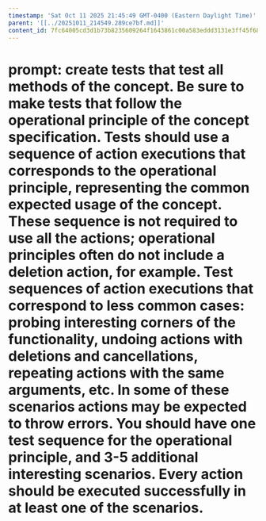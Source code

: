 ```yaml
---
timestamp: 'Sat Oct 11 2025 21:45:49 GMT-0400 (Eastern Daylight Time)'
parent: '[[../20251011_214549.289ce7bf.md]]'
content_id: 7fc64005cd3d1b73b8235609264f1643861c00a583eddd3131e3ff45f684b31b
---
```


# prompt: create tests that test all methods of the concept. Be sure to make tests that follow the operational principle of the concept specification. Tests should use a sequence of action executions that corresponds to the operational principle, representing the common expected usage of the concept. These sequence is not required to use all the actions; operational principles often do not include a deletion action, for example. Test sequences of action executions that correspond to less common cases: probing interesting corners of the functionality, undoing actions with deletions and cancellations, repeating actions with the same arguments, etc. In some of these scenarios actions may be expected to throw errors. You should have one test sequence for the operational principle, and 3-5 additional interesting scenarios. Every action should be executed successfully in at least one of the scenarios.
